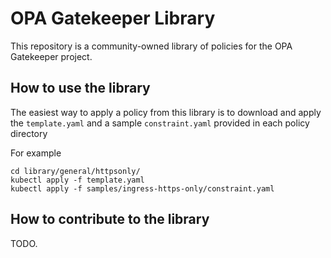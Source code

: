 # OPA Gatekeeper Library

This repository is a community-owned library of policies for the OPA Gatekeeper project.

## How to use the library

The easiest way to apply a policy from this library is to download and apply the `template.yaml` and a sample `constraint.yaml` provided in each policy directory

For example

    cd library/general/httpsonly/
    kubectl apply -f template.yaml
    kubectl apply -f samples/ingress-https-only/constraint.yaml

## How to contribute to the library

TODO.
